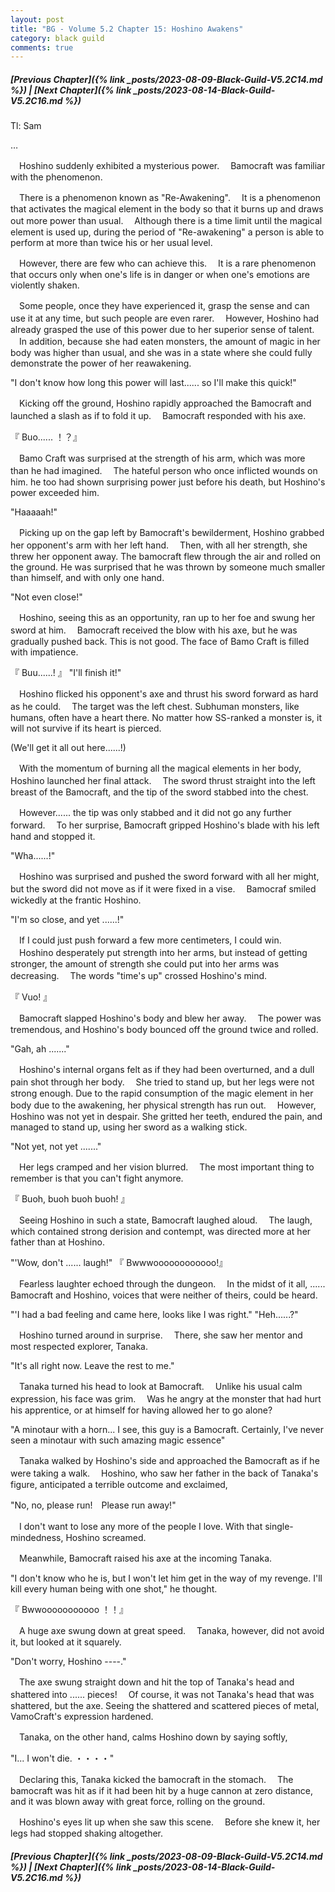 ```yaml
---
layout: post
title: "BG - Volume 5.2 Chapter 15: Hoshino Awakens"
category: black guild
comments: true
---
```


##### [Previous Chapter]({% link _posts/2023-08-09-Black-Guild-V5.2C14.md %}) \| [Next Chapter]({% link _posts/2023-08-14-Black-Guild-V5.2C16.md %})



Tl: Sam

…


　Hoshino suddenly exhibited a mysterious power.
　Bamocraft was familiar with the phenomenon.

　There is a phenomenon known as "Re-Awakening".
　It is a phenomenon that activates the magical element in the body so that it burns up and draws out more power than usual.
　Although there is a time limit until the magical element is used up, during the period of "Re-awakening" a person is able to perform at more than twice his or her usual level.
<!--more-->

　However, there are few who can achieve this.
　It is a rare phenomenon that occurs only when one's life is in danger or when one's emotions are violently shaken.

　Some people, once they have experienced it, grasp the sense and can use it at any time, but such people are even rarer.
　However, Hoshino had already grasped the use of this power due to her superior sense of talent.
　In addition, because she had eaten monsters, the amount of magic in her body was higher than usual, and she was in a state where she could fully demonstrate the power of her reawakening.

"I don't know how long this power will last...... so I'll make this quick!"

　Kicking off the ground, Hoshino rapidly approached the Bamocraft and launched a slash as if to fold it up.
　Bamocraft responded with his axe.

『 Buo...... ！？』

　Bamo Craft was surprised at the strength of his arm, which was more than he had imagined.
　The hateful person who once inflicted wounds on him. he too had shown surprising power just before his death, but Hoshino's power exceeded him.

"Haaaaah!"

　Picking up on the gap left by Bamocraft's bewilderment, Hoshino grabbed her opponent's arm with her left hand.
　Then, with all her strength, she threw her opponent away. The bamocraft flew through the air and rolled on the ground. He was surprised that he was thrown by someone much smaller than himself, and with only one hand.

"Not even close!"

　Hoshino, seeing this as an opportunity, ran up to her foe and swung her sword at him.
　Bamocraft received the blow with his axe, but he was gradually pushed back. This is not good. The face of Bamo Craft is filled with impatience.

『 Buu......! 』
"I'll finish it!"

　Hoshino flicked his opponent's axe and thrust his sword forward as hard as he could.
　The target was the left chest. Subhuman monsters, like humans, often have a heart there. No matter how SS-ranked a monster is, it will not survive if its heart is pierced.

(We'll get it all out here......!)

　With the momentum of burning all the magical elements in her body, Hoshino launched her final attack.
　The sword thrust straight into the left breast of the Bamocraft, and the tip of the sword stabbed into the chest.

　However...... the tip was only stabbed and it did not go any further forward.
　To her surprise, Bamocraft gripped Hoshino's blade with his left hand and stopped it.

"Wha......!"

　Hoshino was surprised and pushed the sword forward with all her might, but the sword did not move as if it were fixed in a vise.
　Bamocraf smiled wickedly at the frantic Hoshino.

"I'm so close, and yet ......!"

　If I could just push forward a few more centimeters, I could win.
　Hoshino desperately put strength into her arms, but instead of getting stronger, the amount of strength she could put into her arms was decreasing.
　The words "time's up" crossed Hoshino's mind.

『 Vuo! 』

　Bamocraft slapped Hoshino's body and blew her away.
　The power was tremendous, and Hoshino's body bounced off the ground twice and rolled.

"Gah, ah ......."

　Hoshino's internal organs felt as if they had been overturned, and a dull pain shot through her body.
　She tried to stand up, but her legs were not strong enough. Due to the rapid consumption of the magic element in her body due to the awakening, her physical strength has run out.
　However, Hoshino was not yet in despair. She gritted her teeth, endured the pain, and managed to stand up, using her sword as a walking stick.

"Not yet, not yet ......."

　Her legs cramped and her vision blurred.
　The most important thing to remember is that you can't fight anymore.

『 Buoh, buoh buoh buoh! 』

　Seeing Hoshino in such a state, Bamocraft laughed aloud.
　The laugh, which contained strong derision and contempt, was directed more at her father than at Hoshino.

"'Wow, don't ...... laugh!"
『 Bwwwoooooooooooo!』

　Fearless laughter echoed through the dungeon.
　In the midst of it all, ...... Bamocraft and Hoshino, voices that were neither of theirs, could be heard.

"'I had a bad feeling and came here, looks like I was right."
"Heh......?"

　Hoshino turned around in surprise.
　There, she saw her mentor and most respected explorer, Tanaka.

"It's all right now. Leave the rest to me."

　Tanaka turned his head to look at Bamocraft.
　Unlike his usual calm expression, his face was grim.
　Was he angry at the monster that had hurt his apprentice, or at himself for having allowed her to go alone?

"A minotaur with a horn... I see, this guy is a Bamocraft. Certainly, I've never seen a minotaur with such amazing magic essence"

　Tanaka walked by Hoshino's side and approached the Bamocraft as if he were taking a walk.
　Hoshino, who saw her father in the back of Tanaka's figure, anticipated a terrible outcome and exclaimed,

"No, no, please run!　Please run away!"

　I don't want to lose any more of the people I love. With that single-mindedness, Hoshino screamed.

　Meanwhile, Bamocraft raised his axe at the incoming Tanaka.

"I don't know who he is, but I won't let him get in the way of my revenge. I'll kill every human being with one shot," he thought.

『 Bwwooooooooooo ！！』

　A huge axe swung down at great speed.
　Tanaka, however, did not avoid it, but looked at it squarely.

"Don't worry, Hoshino ----."

　The axe swung straight down and hit the top of Tanaka's head and shattered into ...... pieces!
　Of course, it was not Tanaka's head that was shattered, but the axe. Seeing the shattered and scattered pieces of metal, VamoCraft's expression hardened.

　Tanaka, on the other hand, calms Hoshino down by saying softly,

"I... I won't die. ・・・・"

　Declaring this, Tanaka kicked the bamocraft in the stomach.
　The bamocraft was hit as if it had been hit by a huge cannon at zero distance, and it was blown away with great force, rolling on the ground.

　Hoshino's eyes lit up when she saw this scene.
　Before she knew it, her legs had stopped shaking altogether.



##### [Previous Chapter]({% link _posts/2023-08-09-Black-Guild-V5.2C14.md %}) \| [Next Chapter]({% link _posts/2023-08-14-Black-Guild-V5.2C16.md %})
